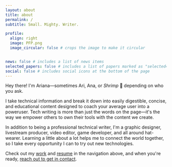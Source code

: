 ```yaml
---
layout: about
title: about
permalink: /
subtitle: Small. Mighty. Writer.

profile:
  align: right
  image: PFP.png
  image_circular: false # crops the image to make it circular


news: false # includes a list of news items
selected_papers: false # includes a list of papers marked as "selected={true}"
social: false # includes social icons at the bottom of the page
---
```


Hey there! I'm Ariana—sometimes Ari, Ana, or *Shrimp* 🦐 depending on who you ask.

I take technical information and break it down into easily digestible, concise, and educational content designed to coach your average user into a poweruser. Tech writing is more than just the words on the page—it's the way we empower others to own their tools with the content we create. 

In addition to being a professional technical writer, I'm a graphic designer, livestream producer, video editor, game developer, and all around hat-wearer. Learning a little about a lot helps me to connect the world together, so I take every opportunity I can to try out new technologies. 

Check out my [work](https://anhanshaw.com/projects/) and [resume](https://anhanshaw.com/cv/) in the navigation above, and when you're ready, [reach out to get in contact](mailto:arianahanshaw@gmail.com).